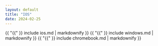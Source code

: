 ```yaml
---
layout: default
title: "IOS"
date: 2024-02-25
---
```


{{ "{{" }} include ios.md | markdownify }}
{{ "{{" }} include windows.md | markdownify }}
{{ "{{" }} include chromebook.md | markdownify }}


